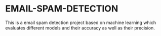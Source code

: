 # EMAIL-SPAM-DETECTION
This is a email spam detection project based on machine learning which evaluates different models and their accuracy as well as their precision.
